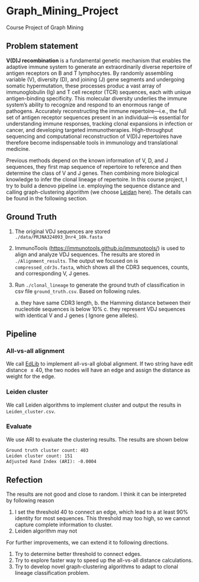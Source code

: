 # Graph_Mining_Project

Course Project of Graph Mining

## Problem statement

**V(D)J recombination** is a fundamental genetic mechanism that enables the adaptive immune system to generate an extraordinarily diverse repertoire of antigen receptors on B and T lymphocytes. By randomly assembling variable (V), diversity (D), and joining (J) gene segments and undergoing somatic hypermutation, these processes produc a vast array of immunoglobulin (Ig) and T cell receptor (TCR) sequences, each with unique antigen-binding specificity. This molecular diversity underlies the immune system’s ability to recognize and respond to an enormous range of pathogens. Accurately reconstructing the immune repertoire—i.e., the full set of antigen receptor sequences present in an individual—is essential for understanding immune responses, tracking clonal expansions in infection or cancer, and developing targeted immunotherapies. High-throughput sequencing and computational reconstruction of V(D)J repertoires have therefore become indispensable tools in immunology and translational medicine.  



Previous methods depend on the known information of V, D, and J sequences, they first map sequence of repertoire to reference and then determine the class of V and J genes. Then combining more biological knowledge to infer the clonal lineage of repertoire. In this course project, I try to build a denovo pipeline i.e. employing the sequence distance and calling graph-clustering algorithm (we choose [Leidan](https://leidenalg.readthedocs.io/en/stable/intro.html) here). The details can be found in the following section. 



## Ground Truth

1. The original VDJ sequences are stored  `./data/PRJNA324093_Dnr4_10k.fasta`

2. ImmunoTools (https://immunotools.github.io/immunotools/) is used to align and analyze VDJ sequences. The results are stored in `./Alignment_results`. The output we focused on is `compressed_cdr3s.fasta`, which shows all the CDR3 sequences, counts, and corresponding V, J genes. 

3. Run `./clonal_lineage` to generate the ground truth of classification in csv file `ground_truth.csv`. Based on following rules.

   a. they have same CDR3 length,
   b. the Hamming distance between their nucleotide sequences is below 10%
   c. they represent VDJ sequences with identical V and J genes ( Ignore gene alleles).

## Pipeline

### All-vs-all alignment

We call [EdLib](https://martinsos.github.io/edlib/) to implement all-vs-all global alignment. If two string have edit distance $\leq 40$, the two nodes will have an edge and assign the distance as weight for the edge. 

### Leiden cluster

We call Leiden algorithms to implement cluster and output the results in `Leiden_cluster.csv`.

### Evaluate

We use ARI to evaluate the clustering results. The results are shown below

```tex
Ground truth cluster count: 403
Leiden cluster count: 151
Adjusted Rand Index (ARI): -0.0004
```



## Refection

The results are not good and close to random. I think it can be interpreted by following reason

1. I set the threshold $40$ to connect an edge, which lead to a at least $90\%$​​ identity for most sequences. This threshold may too high, so we cannot capture complete information to cluster. 
1. Leiden algorithm may not 



For further improvements, we can extend it to following directions.

1. Try to determine better threshold to connect edges. 
2. Try to explore faster way to speed up the all-vs-all distance calculations. 
3. Try to develop novel graph-clustering algorithms to adapt to clonal lineage classification problem. 

